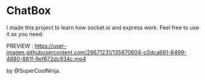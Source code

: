 # ChatBox
I made this project to learn how socket.io and express work.
Feel free to use it as you need.

 

PREVIEW : 
https://user-images.githubusercontent.com/28671231/135870604-c0dca661-8499-4680-881f-9ef672dc934c.mp4



by @SuperCoolNinja.
